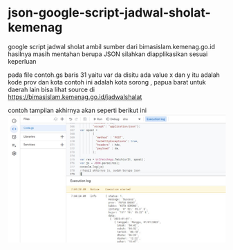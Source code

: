# json-google-script-jadwal-sholat-kemenag
google script jadwal sholat ambil sumber dari bimasislam.kemenag.go.id
hasilnya masih mentahan berupa JSON silahkan diapplikasikan sesuai keperluan

pada file contoh.gs
baris 31 yaitu var da
disitu ada value x dan y 
itu adalah kode prov dan kota
contoh ini adalah kota sorong , papua barat
untuk daerah lain bisa lihat source di https://bimasislam.kemenag.go.id/jadwalshalat

contoh tampilan akhirnya akan seperti berikut ini 
<img src="https://github.com/macancrew/json-google-script-jadwal-sholat-kemenag/blob/main/ke1.jpg">
